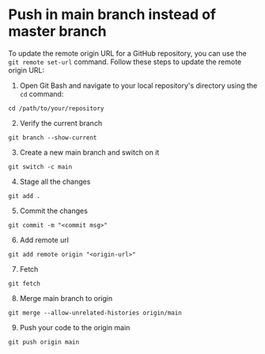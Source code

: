 # Push in __main__ branch instead of __master__ branch

To update the remote origin URL for a GitHub repository, you can use the `git remote set-url` command. Follow these steps to update the remote origin URL:

1. Open Git Bash and navigate to your local repository's directory using the `cd` command:
```
cd /path/to/your/repository
```

2. Verify the current branch
```
git branch --show-current
```

3. Create a new main branch and switch on it
```
git switch -c main
```

4. Stage all the changes
```
git add .
```

5. Commit the changes
```
git commit -m "<commit msg>"
```

6. Add remote url
```
git add remote origin "<origin-url>"
```

7. Fetch
```
git fetch
```

8. Merge main branch to origin
```
git merge --allow-unrelated-histories origin/main
```

9. Push your code to the origin main
```
git push origin main
```
